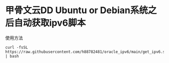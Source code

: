 # 甲骨文云DD Ubuntu or Debian系统之后自动获取ipv6脚本
使用方法
```
curl -fsSL https://raw.githubusercontent.com/h88782481/oracle_ipv6/main/get_ipv6.sh | bash
```
